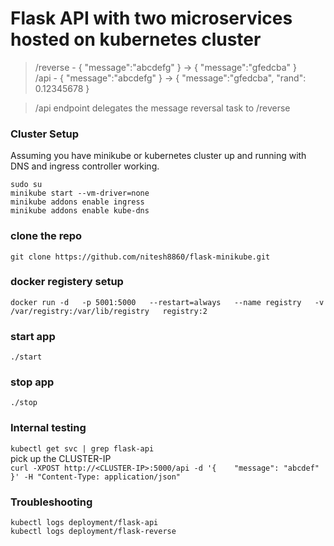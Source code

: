 # Flask API with two microservices hosted on kubernetes cluster  
>/reverse - { "message":"abcdefg" } → { "message":"gfedcba" }    
>/api - { "message":"abcdefg" } → { "message":"gfedcba", "rand": 0.12345678 }    
   
>/api endpoint delegates the message reversal task to /reverse    
   
### Cluster Setup
Assuming you have minikube or kubernetes cluster up and running with DNS and ingress controller working.   
  
`sudo su`  
`minikube start --vm-driver=none`  
`minikube addons enable ingress`  
`minikube addons enable kube-dns`  
  
### clone the repo  
`git clone https://github.com/nitesh8860/flask-minikube.git`  
  
### docker registery setup  
`docker run -d   -p 5001:5000   --restart=always   --name registry   -v /var/registry:/var/lib/registry   registry:2`  
  
### start app  
`./start`  
  
### stop app  
`./stop`  
  
### Internal testing  
`kubectl get svc | grep flask-api`  
pick up the CLUSTER-IP  
`curl -XPOST http://<CLUSTER-IP>:5000/api -d '{    "message": "abcdef"  }' -H "Content-Type: application/json"`  
  
### Troubleshooting  
`kubectl logs deployment/flask-api`  
`kubectl logs deployment/flask-reverse`  



